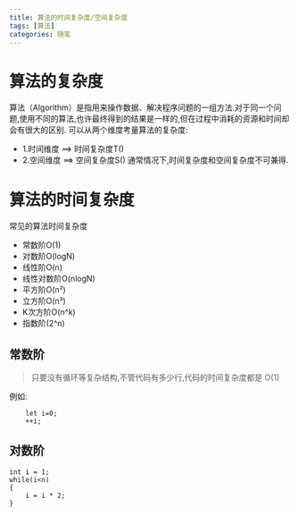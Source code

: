```yaml
---
title: 算法的时间复杂度/空间复杂度
tags: [算法]
categories: 随笔
---
```

# 算法的复杂度
算法（Algorithm）是指用来操作数据、解决程序问题的一组方法.对于同一个问题,使用不同的算法,也许最终得到的结果是一样的,但在过程中消耗的资源和时间却会有很大的区别.
可以从两个维度考量算法的复杂度:
* 1.时间维度 ==> 时间复杂度T()
* 2.空间维度 ==> 空间复杂度S()
通常情况下,时间复杂度和空间复杂度不可兼得.
# 算法的时间复杂度
常见的算法时间复杂度
* 常数阶O(1)
* 对数阶O(logN)
* 线性阶O(n)
* 线性对数阶O(nlogN)
* 平方阶O(n²)
* 立方阶O(n³)
* K次方阶O(n^k)
* 指数阶(2^n)
## 常数阶
>只要没有循环等复杂结构,不管代码有多少行,代码的时间复杂度都是 O(1)

例如:

        let i=0;
        ++i;
## 对数阶
    int i = 1;
    while(i<n)
    {
        i = i * 2;
    }



